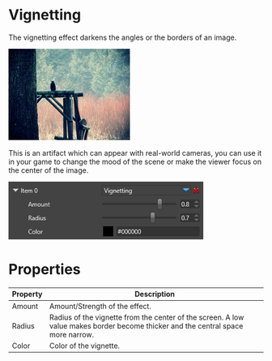 # Vignetting

The vignetting effect darkens the angles or the borders of an image.

![images/8327874146_c17f7e2c94_m.jpg](images/8327874146_c17f7e2c94_m.jpg) 

This is an artifact which can appear with real-world cameras, you can use it in your game to change the mood of the scene or make the viewer focus on the center of the image.

![images/vignetting-2.png](images/vignetting-2.png) 

# Properties

| Property | Description                                                                                                                      |
| -------- | -------------------------------------------------------------------------------------------------------------------------------- |
| Amount   | Amount/Strength of the effect.                                                                                                   |
| Radius   | Radius of the vignette from the center of the screen. A low value makes border become thicker and the central space more narrow. |
| Color    | Color of the vignette.                                                                                                           |


